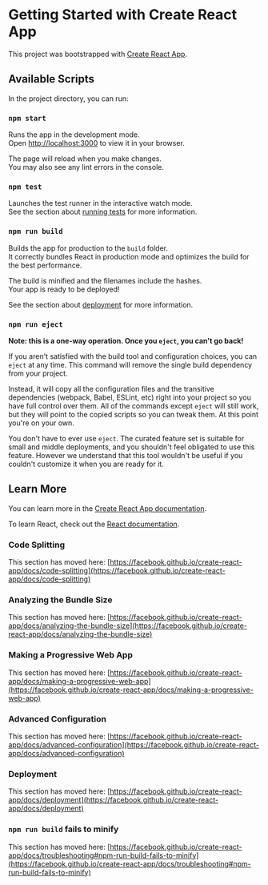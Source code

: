 # Getting Started with Create React App

This project was bootstrapped with [Create React App](https://github.com/facebook/create-react-app).

## Available Scripts

In the project directory, you can run:

### `npm start`

Runs the app in the development mode.\
Open [http://localhost:3000](http://localhost:3000) to view it in your browser.

The page will reload when you make changes.\
You may also see any lint errors in the console.

### `npm test`

Launches the test runner in the interactive watch mode.\
See the section about [running tests](https://facebook.github.io/create-react-app/docs/running-tests) for more information.

### `npm run build`

Builds the app for production to the `build` folder.\
It correctly bundles React in production mode and optimizes the build for the best performance.

The build is minified and the filenames include the hashes.\
Your app is ready to be deployed!

See the section about [deployment](https://facebook.github.io/create-react-app/docs/deployment) for more information.

### `npm run eject`

**Note: this is a one-way operation. Once you `eject`, you can't go back!**

If you aren't satisfied with the build tool and configuration choices, you can `eject` at any time. This command will remove the single build dependency from your project.

Instead, it will copy all the configuration files and the transitive dependencies (webpack, Babel, ESLint, etc) right into your project so you have full control over them. All of the commands except `eject` will still work, but they will point to the copied scripts so you can tweak them. At this point you're on your own.

You don't have to ever use `eject`. The curated feature set is suitable for small and middle deployments, and you shouldn't feel obligated to use this feature. However we understand that this tool wouldn't be useful if you couldn't customize it when you are ready for it.

## Learn More

You can learn more in the [Create React App documentation](https://facebook.github.io/create-react-app/docs/getting-started).

To learn React, check out the [React documentation](https://reactjs.org/).

### Code Splitting

This section has moved here: [https://facebook.github.io/create-react-app/docs/code-splitting](https://facebook.github.io/create-react-app/docs/code-splitting)

### Analyzing the Bundle Size

This section has moved here: [https://facebook.github.io/create-react-app/docs/analyzing-the-bundle-size](https://facebook.github.io/create-react-app/docs/analyzing-the-bundle-size)

### Making a Progressive Web App

This section has moved here: [https://facebook.github.io/create-react-app/docs/making-a-progressive-web-app](https://facebook.github.io/create-react-app/docs/making-a-progressive-web-app)

### Advanced Configuration

This section has moved here: [https://facebook.github.io/create-react-app/docs/advanced-configuration](https://facebook.github.io/create-react-app/docs/advanced-configuration)

### Deployment

This section has moved here: [https://facebook.github.io/create-react-app/docs/deployment](https://facebook.github.io/create-react-app/docs/deployment)

### `npm run build` fails to minify

This section has moved here: [https://facebook.github.io/create-react-app/docs/troubleshooting#npm-run-build-fails-to-minify](https://facebook.github.io/create-react-app/docs/troubleshooting#npm-run-build-fails-to-minify)


<!-- 
  "proxy": "http://localhost:3333",
   -->


<!-- 
<Form>
                {/* _____________________ name input __________________________________*/}
                <div className="col-10 m-auto col-md-6 d-flex  justify-conttent-center align-items-center fs-5">
                  <label htmlFor="" className="form-label me-2 ">
                    <i className="fa-solid fa-user"></i>
                  </label>
                  <Field
                    className="form-control"
                    placeholder=" Your Name"
                    name="name "
                    type="text"
                    // value={userInput.name}
                    // onChange={handleInput}
                  />
                </div>
                {/* error meassage */}
                <div className=" col-8 m-auto col-md-5 text-danger mb-2">
                  <ErrorMessage name="name" />
                </div>
                {/*__________________________________ name input __________________________________*/}
                {/* _________________________________________________________________________________ */}
                {/* _____________________ EMAIL INPUT __________________________________*/}
                <div className="col-10 m-auto col-md-6 d-flex  justify-conttent-center align-items-center fs-5">
                  <label htmlFor="" className="form-label me-2 ">
                    <i className="fa-solid fa-envelope"></i>
                  </label>
                  <Field
                    className="form-control"
                    placeholder=" Your Email"
                    name="email "
                    type="email"
                    // value={userInput.name}
                    // onChange={handleInput}
                  />
                </div>
                {/* error meassage */}
                <div className=" col-8 m-auto col-md-5 text-danger mb-2">
                  <ErrorMessage name="email" />
                </div>
                {/*__________________________________ name input __________________________________*/}
                {/* _________________________________________________________________________________ */}
                {/* _____________________PASSWORD INPUT __________________________________*/}
                <div className="col-10 m-auto col-md-6 d-flex  justify-conttent-center align-items-center fs-5">
                  <label htmlFor="" className="form-label me-2 ">
                    <i className="fa-solid fa-lock"></i>
                  </label>
                  <Field
                    className="form-control"
                    placeholder=" Your Password"
                    name="password "
                    type="password"
                    // value={userInput.name}
                    // onChange={handleInput}
                  />
                </div>
                {/* error meassage */}
                <div className=" col-8 m-auto col-md-5 text-danger mb-2">
                  <ErrorMessage name="password" />
                </div>
                {/*__________________________________PASSWORD INPUT __________________________________*/}
                {/* _________________________________________________________________________________ */}
                {/* _____________________ GENDER INPUT __________________________________*/}
                <div className="col-10 m-auto col-md-6 d-flex  justify-conttent-center align-items-center fs-5 mt-2">
                  <Field name="gender" component="select" class="form-select">
                    <option disabled value="Plesse Select Your Gender">
                      Plesse Select Your Gender
                    </option>
                    <option value="male">Male</option>
                    <option value="female">Female</option>
                  </Field>
                </div>
                {/* error meassage */}
                <div className=" col-8 m-auto col-md-5 text-danger mb-2">
                  <ErrorMessage name="gender" />
                </div>
                {/*____________________________________________________________________*/}
                {/* _________________________________________________________________________________ */}
                {/* _____________________ TERM AND CONDITIONS INPUT __________________________________*/}
                <div className="col-10 m-auto col-md-6 d-flex  justify-conttent-center align-items-center fs-5 mt-2">
                  <div class="form-check">
                    <Field
                      name="termAndCondition"
                      class="form-check-input"
                      type="checkbox"
                    />
                    <label class="form-check-label">
                      I accept Terms and Conditions
                    </label>
                  </div>
                </div>
                {/* error meassage */}
                <div className=" col-8 m-auto col-md-5 text-danger mb-2">
                  <ErrorMessage name="termAndCondition" />
                </div>
                {/*____________________________________________________________________*/}
                {/* _________________________________________________________________________________ */}
                {/* button */}
                <div className="col-10 m-auto col-md-6 text-center mt-4">
                  <button
                    type="submit"
                    className="btn btn-success btn-outline-primary text-light  border-0 w-50"
                  >
                    SigUp
                  </button>
                </div>
              </Form>

 -->